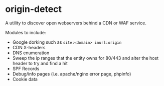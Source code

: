 # origin-detect

A utility to discover open webservers behind a CDN or WAF service.

Modules to include:
- Google dorking such as `site:<domain> inurl:origin`
- CDN X-headers
- DNS enumeration
- Sweep the ip ranges that the entity owns for 80/443 and alter the host header to try and find a hit
- SPF Records
- Debug/info pages (i.e. apache/nginx error page, phpinfo)
- Cookie data
